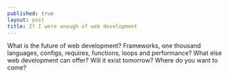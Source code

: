 ```yaml
---
published: true
layout: post
title: If I were enough of web development
---
```

What is the future of web development? Frameworks, one thousand languages, configs, requires, functions, loops and performance? What else web development can offer? Will it exist tomorrow? Where do you want to come?